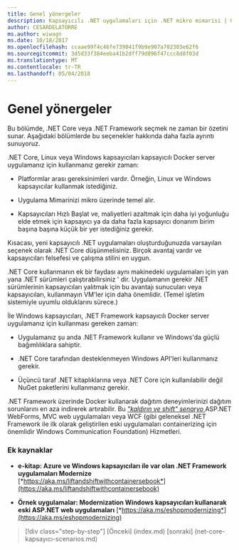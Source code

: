 ```yaml
---
title: Genel yönergeler
description: Kapsayıcılı .NET uygulamaları için .NET mikro mimarisi | Genel yönergeler
author: CESARDELATORRE
ms.author: wiwagn
ms.date: 10/18/2017
ms.openlocfilehash: ccaae99f4c46fe739041f9b9e907a702303e62f6
ms.sourcegitcommit: 3d5d33f384eeba41b2dff79d096f47ccc8d8f03d
ms.translationtype: MT
ms.contentlocale: tr-TR
ms.lasthandoff: 05/04/2018
---
```

# <a name="general-guidance"></a>Genel yönergeler

Bu bölümde, .NET Core veya .NET Framework seçmek ne zaman bir özetini sunar. Aşağıdaki bölümlerde bu seçenekler hakkında daha fazla ayrıntı sunuyoruz.

.NET Core, Linux veya Windows kapsayıcıları kapsayıcılı Docker server uygulamanız için kullanmanız gerekir zaman:

-   Platformlar arası gereksinimleri vardır. Örneğin, Linux ve Windows kapsayıcılar kullanmak istediğiniz.

-   Uygulama Mimarinizi mikro üzerinde temel alır.

-   Kapsayıcıları Hızlı Başlat ve, maliyetleri azaltmak için daha iyi yoğunluğu elde etmek için kapsayıcı ya da daha fazla kapsayıcı donanım birim başına başına küçük bir yer istediğiniz gerekir.

Kısacası, yeni kapsayıcılı .NET uygulamaları oluşturduğunuzda varsayılan seçenek olarak .NET Core düşünmelisiniz. Birçok avantaj vardır ve kapsayıcıları felsefesi ve çalışma stilini en uygun.

.NET Core kullanmanın ek bir faydası aynı makinedeki uygulamaları için yan yana .NET sürümleri çalıştırabilirsiniz ' dir. Uygulamanın gerekir .NET sürümlerinin kapsayıcıları yalıtmak için bu avantajı sunucuları veya kapsayıcıları, kullanmayın VM'ler için daha önemlidir. (Temel işletim sistemiyle uyumlu olduklarını sürece.)

İle Windows kapsayıcıları, .NET Framework kapsayıcılı Docker server uygulamanız için kullanması gereken zaman:

-   Uygulamanız şu anda .NET Framework kullanır ve Windows'da güçlü bağımlılıklara sahiptir.

-   .NET Core tarafından desteklenmeyen Windows API'leri kullanmanız gerekir.

-   Üçüncü taraf .NET kitaplıklarına veya .NET Core için kullanılabilir değil NuGet paketlerini kullanmanız gerekir.

.NET Framework üzerinde Docker kullanarak dağıtım deneyimlerinizi dağıtım sorunlarını en aza indirerek artırabilir. Bu [ *"kaldırın ve shift" senaryo* ](https://aka.ms/liftandshiftwithcontainersebook) ASP.NET WebForms, MVC web uygulamaları veya WCF (gibi geleneksel .NET Framework ile ilk olarak geliştirilen eski uygulamaları containerizing için önemlidir Windows Communication Foundation) Hizmetleri.

### <a name="additional-resources"></a>Ek kaynaklar

-   **e-kitap: Azure ve Windows kapsayıcıları ile var olan .NET Framework uygulamaları Modernize**
    [*https://aka.ms/liftandshiftwithcontainersebook*](https://aka.ms/liftandshiftwithcontainersebook)

-   **Örnek uygulamalar: Modernization Windows kapsayıcıları kullanarak eski ASP.NET web uygulamaları**
    [*https://aka.ms/eshopmodernizing*](https://aka.ms/eshopmodernizing)


>[!div class="step-by-step"]
[Önceki] (index.md) [sonraki] (net-core-kapsayıcı-scenarios.md)
